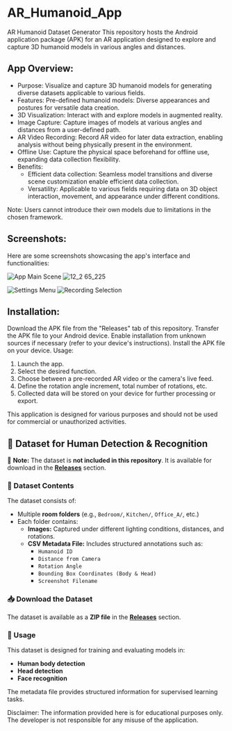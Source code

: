 # AR_Humanoid_App
AR Humanoid Dataset Generator
This repository hosts the Android application package (APK) for an AR application designed to explore and capture 3D humanoid models in various angles and distances.

## App Overview:

- Purpose: 
Visualize and capture 3D humanoid models for generating diverse datasets applicable to various fields.
- Features:
Pre-defined humanoid models: Diverse appearances and postures for versatile data creation.
- 3D Visualization: 
Interact with and explore models in augmented reality.
- Image Capture: Capture images of models at various angles and distances from a user-defined path.
- AR Video Recording: Record AR video for later data extraction, enabling analysis without being physically present in the environment.
- Offline Use: Capture the physical space beforehand for offline use, expanding data collection flexibility.
- Benefits:
  - Efficient data collection: Seamless model transitions and diverse scene customization enable efficient data collection.
  - Versatility: Applicable to various fields requiring data on 3D object interaction, movement, and appearance under different conditions.
  
Note: Users cannot introduce their own models due to limitations in the chosen framework.

## Screenshots:

Here are some screenshots showcasing the app's interface and functionalities:

![App Main Scene](https://github.com/vasalpa/AR_Humanoid_App/assets/54214302/6a226e87-af7a-4b6d-8faf-4d001766dcbc)
![12_2 65_225](https://github.com/vasalpa/AR_Humanoid_App/assets/54214302/da85c8ef-173f-44d6-9d5c-16f95036d094)

![Settings Menu](https://github.com/vasalpa/AR_Humanoid_App/assets/54214302/ac9ff553-a2bd-4f5c-9de8-aeef133e7a35)
![Recording Selection](https://github.com/vasalpa/AR_Humanoid_App/assets/54214302/7ca9c27b-6a72-47b0-a720-d4cbeab1bcf6)

## Installation:

Download the APK file from the "Releases" tab of this repository.
Transfer the APK file to your Android device.
Enable installation from unknown sources if necessary (refer to your device's instructions).
Install the APK file on your device.
Usage:

1. Launch the app.
2. Select the desired function.
3. Choose between a pre-recorded AR video or the camera's live feed.
4. Define the rotation angle increment, total number of rotations, etc.
5. Collected data will be stored on your device for further processing or export.
   
This application is designed for various purposes and should not be used for commercial or unauthorized activities.

## 📂 Dataset for Human Detection & Recognition  

🚨 **Note:** The dataset is **not included in this repository**. It is available for download in the **[Releases](https://github.com/Alexandros-Vas/AR_Humanoid_App/releases)** section.  

### 📜 Dataset Contents  
The dataset consists of:  
- Multiple **room folders** (e.g., `Bedroom/`, `Kitchen/`, `Office_A/`, etc.)  
- Each folder contains:  
  - **Images:** Captured under different lighting conditions, distances, and rotations.  
  - **CSV Metadata File:** Includes structured annotations such as:  
    - `Humanoid ID`  
    - `Distance from Camera`  
    - `Rotation Angle`  
    - `Bounding Box Coordinates (Body & Head)`  
    - `Screenshot Filename`  

### 📥 Download the Dataset  
The dataset is available as a **ZIP file** in the **[Releases](https://github.com/Alexandros-Vas/AR_Humanoid_App/releases)** section.  

### 🎯 Usage  
This dataset is designed for training and evaluating models in:  
- **Human body detection**  
- **Head detection**  
- **Face recognition**  

The metadata file provides structured information for supervised learning tasks.

Disclaimer: The information provided here is for educational purposes only. The developer is not responsible for any misuse of the application.
